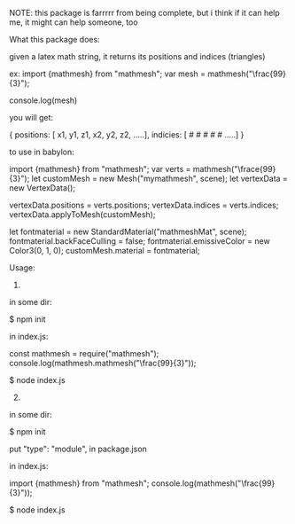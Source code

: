 NOTE: 
this package is farrrrr from being complete, but i think if it can help me, it might can help someone, too


What this package does:

given a latex math string, it returns its positions and indices (triangles)

ex:
import {mathmesh} from "mathmesh";
var mesh = mathmesh("\\frac{99}{3}");

console.log(mesh)

you will get:

{
   positions: [ x1, y1, z1, x2, y2, z2, .....],
  indicies: [ # # # # # .....]
}


to use in babylon:

import {mathmesh} from "mathmesh";
var verts = mathmesh("\\frace{99}{3}");
let customMesh = new Mesh("mymathmesh", scene);
let vertexData = new VertexData();

vertexData.positions = verts.positions;
vertexData.indices = verts.indices;
vertexData.applyToMesh(customMesh);

let fontmaterial = new StandardMaterial("mathmeshMat", scene);
fontmaterial.backFaceCulling = false;
fontmaterial.emissiveColor = new Color3(0, 1, 0);
customMesh.material = fontmaterial;


Usage:

1.
in some dir:

$ npm init

in index.js:

const mathmesh = require("mathmesh");
console.log(mathmesh.mathmesh("\\frac{99}{3}"));


$ node index.js

2.
in some dir:

$ npm init

put  "type": "module",   in package.json

in index.js:

import {mathmesh} from "mathmesh";
console.log(mathmesh("\\frac{99}{3}"));

$ node index.js


